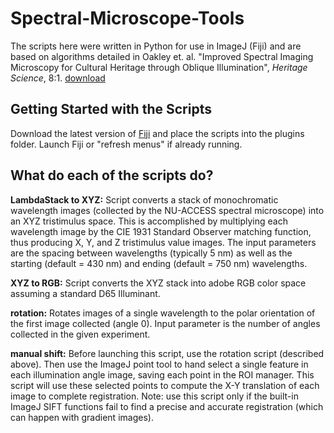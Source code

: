 # Spectral-Microscope-Tools

The scripts here were written in Python for use in ImageJ (Fiji) and are based on algorithms detailed in Oakley et. al. "Improved Spectral Imaging Microscopy for Cultural Heritage through Oblique Illumination", *Heritage Science*, 8:1. [download](https://heritagesciencejournal.springeropen.com/articles/10.1186/s40494-020-00369-0)

## Getting Started with the Scripts

Download the latest version of [Fiji](https://fiji.sc) and place the scripts into the plugins folder. Launch Fiji or "refresh menus" if already running.

## What do each of the scripts do?

**LambdaStack to XYZ:** Script converts a stack of monochromatic wavelength images (collected by the NU-ACCESS spectral microscope) into an XYZ tristimulus space. This is accomplished by multiplying each wavelength image by the CIE 1931 Standard Observer matching function, thus producing X, Y, and Z tristimulus value images. The input parameters are the spacing between wavelengths (typically 5 nm) as well as the starting (default = 430 nm) and ending (default = 750 nm) wavelengths.

**XYZ to RGB:** Script converts the XYZ stack into adobe RGB color space assuming a standard D65 Illuminant.

**rotation:** Rotates images of a single wavelength to the polar orientation of the first image collected (angle 0). Input parameter is the number of angles collected in the given experiment.

**manual shift:** Before launching this script, use the rotation script (described above). Then use the ImageJ point tool to hand select a single feature in each illumination angle image, saving each point in the ROI manager. This script will use these selected points to compute the X-Y translation of each image to complete registration. Note: use this script only if the built-in ImageJ SIFT functions fail to find a precise and accurate registration (which can happen with gradient images).
